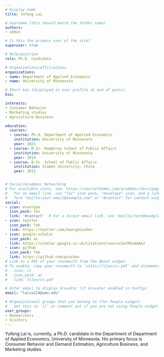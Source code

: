```yaml
---
# Display name
title: Yufeng Lai

# Username (this should match the folder name)
authors:
- admin

# Is this the primary user of the site?
superuser: true

# Role/position
role: Ph.D. Candidate

# Organizations/Affiliations
organizations:
- name: Department of Applied Economics
- name: University of Minnesota

# Short bio (displayed in user profile at end of posts)
bio:

interests:
- Consumer Behavior
- Marketing studies
- Agriculture Business

education:
  courses:
  - course: Ph.D. Department of Applied Economics
    institution: University of Minnesota
    year: 2021
  - course: M.Sc. Humphrey School of Public Affairs
    institution: University of Minnesota
    year: 2014
  - course: B.Sc. School of Public Affairs
    institution: Xiamen University, China
    year: 2011


# Social/Academic Networking
# For available icons, see: https://sourcethemes.com/academic/docs/page-builder/#icons
#   For an email link, use "fas" icon pack, "envelope" icon, and a link in the
#   form "mailto:your-email@example.com" or "#contact" for contact widget.
social:
- icon: envelope
  icon_pack: fas
  link: '#contact'  # For a direct email link, use "mailto:test@example.org".
- icon: twitter
  icon_pack: fab
  link: https://twitter.com/GeorgeCushen
- icon: google-scholar
  icon_pack: ai
  link: https://scholar.google.co.uk/citations?user=sIwtMXoAAAAJ
- icon: github
  icon_pack: fab
  link: https://github.com/gcushen
# Link to a PDF of your resume/CV from the About widget.
# To enable, copy your resume/CV to `static/files/cv.pdf` and uncomment the lines below.
# - icon: cv
#   icon_pack: ai
#   link: files/cv.pdf

# Enter email to display Gravatar (if Gravatar enabled in Config)
email: "laixx214@umn.edu"

# Organizational groups that you belong to (for People widget)
#   Set this to `[]` or comment out if you are not using People widget.
user_groups:
- Researchers
- Visitors
---
```


Yufeng Lai is, currently, a Ph.D. candidate in the Department of Department of Applied Economics, University of Minnesota. His primary focus is Consumer Behavior and Demand Estimation, Agriculture Business, and Marketing studies.